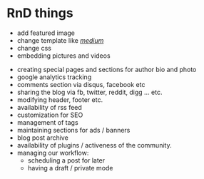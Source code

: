 # RnD things

* add featured image
* change template like [_medium_](https://medium.com) 
* change css
* embedding pictures and videos
- creating special pages and sections for author bio and photo
- google analytics tracking
- comments section via disqus, facebook etc
- sharing the blog via fb, twitter, reddit, digg ... etc.
- modifying header, footer etc.
- availability of rss feed
- customization for SEO
- management of tags
- maintaining sections for ads / banners
- blog post archive
- availability of plugins / activeness of the community.
- managing our workflow:
    - scheduling a post for later
    - having a draft / private mode


